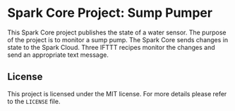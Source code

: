 # Spark Core Project: Sump Pumper

This Spark Core project publishes the state of a water sensor. The purpose of the project is to monitor a sump pump. The Spark Core sends changes in state to the Spark Cloud. Three IFTTT recipes monitor the changes and send an appropriate text message.

## License

This project is licensed under the MIT license. For more details please refer to the `LICENSE` file.
